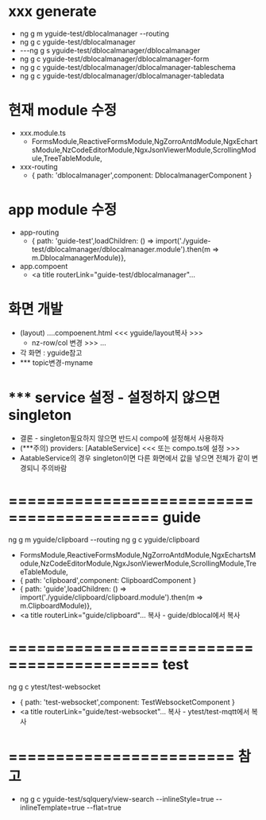 # xxx generate
- ng g m yguide-test/dblocalmanager --routing
- ng g c yguide-test/dblocalmanager
- ---ng g s yguide-test/dblocalmanager/dblocalmanager
- ng g c yguide-test/dblocalmanager/dblocalmanager-form
- ng g c yguide-test/dblocalmanager/dblocalmanager-tableschema
- ng g c yguide-test/dblocalmanager/dblocalmanager-tabledata
# 현재 module 수정
- xxx.module.ts	
  - FormsModule,ReactiveFormsModule,NgZorroAntdModule,NgxEchartsModule,NzCodeEditorModule,NgxJsonViewerModule,ScrollingModule,TreeTableModule,
- xxx-routing
  - { path: 'dblocalmanager',component: DblocalmanagerComponent }
# app module 수정
- app-routing
  - { path: 'guide-test',loadChildren: () => import('./yguide-test/dblocalmanager/dblocalmanager.module').then(m => m.DblocalmanagerModule)},
- app.compoent
  - <a title routerLink="guide-test/dblocalmanager"...
# 화면 개발
- (layout) ....compoenent.html <<< yguide/layout복사 >>>
  -	nz-row/col 변경 >>> <app-dblocalmanager-form></app-dblocalmanager-form> ...
- 각 화면 : yguide참고
- *** topic변경-myname
# *** service 설정 - 설정하지 않으면 singleton
- 결론 - singleton필요하지 않으면 반드시 compo에 설정해서 사용하자
- (***주의) providers: [AatableService] <<< 또는 compo.ts에 설정 >>>
- AatableService의 경우 singleton이면 다른 화면에서 값을 넣으면 전체가 같이 변경되니 주의바람


# ========================================== guide
ng g m yguide/clipboard --routing
ng g c yguide/clipboard
  - FormsModule,ReactiveFormsModule,NgZorroAntdModule,NgxEchartsModule,NzCodeEditorModule,NgxJsonViewerModule,ScrollingModule,TreeTableModule,
  - { path: 'clipboard',component: ClipboardComponent }
  - { path: 'guide',loadChildren: () => import('./yguide/clipboard/clipboard.module').then(m => m.ClipboardModule)},
  - <a title routerLink="guide/clipboard"...
복사 - guide/dblocal에서 복사


# ========================================== test
ng g c ytest/test-websocket
  - { path: 'test-websocket',component: TestWebsocketComponent }
  - <a title routerLink="guide/test-websocket"...
복사 - ytest/test-mqtt에서 복사





# ======================== 참고
- ng g c yguide-test/sqlquery/view-search --inlineStyle=true --inlineTemplate=true --flat=true



